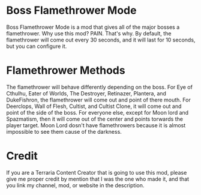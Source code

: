 ﻿# Boss Flamethrower Mode
Boss Flamethrower Mode is a mod that gives all of the major bosses a flamethrower. 
Why use this mod? PAIN. That's why.
By default, the flamethrower will come out every 30 seconds, and it will last for 10 seconds, but you can configure it.

# Flamethrower Methods
The flamethrower will behave differently depending on the boss. 
For Eye of Cthulhu, Eater of Worlds, The Destroyer, Retinazer, Plantera, and DukeFishron, the flamethrower will come out and point of there mouth.
For Deerclops, Wall of Flesh, Cultist, and Cultist Clone, it will come out and point of the side of the boss.
For everyone else, except for Moon lord and Spazmatism, then it will come out of the center and points torwards the player target. 
Moon Lord dosn't have flamethrowers because it is almost impossible to see them cause of the darkness.

# Credit
If you are a Terraria Content Creator that is going to use this mod, please give me proper credit by mention that I was the one who made it, and that you link my channel, mod, or website in the description.